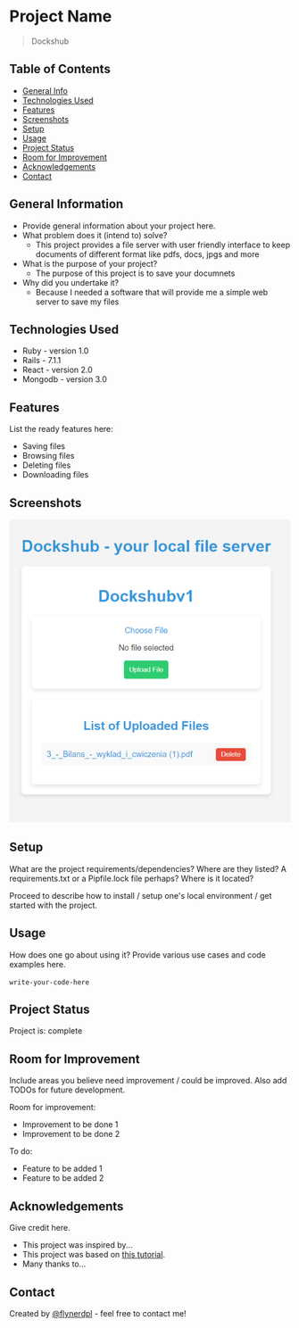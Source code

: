 # Project Name
> Dockshub

## Table of Contents
* [General Info](#general-information)
* [Technologies Used](#technologies-used)
* [Features](#features)
* [Screenshots](#screenshots)
* [Setup](#setup)
* [Usage](#usage)
* [Project Status](#project-status)
* [Room for Improvement](#room-for-improvement)
* [Acknowledgements](#acknowledgements)
* [Contact](#contact)
<!-- * [License](#license) -->


## General Information
- Provide general information about your project here.
- What problem does it (intend to) solve?
    - This project provides a file server with user friendly interface to keep documents of different format like pdfs, docs, jpgs and more
- What is the purpose of your project?
    - The purpose of this project is to save your documnets 
- Why did you undertake it?
    - Because I needed a software that will provide me a simple web server to save my files
<!-- You don't have to answer all the questions - just the ones relevant to your project. -->


## Technologies Used
- Ruby - version 1.0
- Rails - 7.1.1
- React - version 2.0
- Mongodb - version 3.0


## Features
List the ready features here:
- Saving files
- Browsing files
- Deleting files
- Downloading files


## Screenshots

![Alt text](image.png)


## Setup
What are the project requirements/dependencies? Where are they listed? A requirements.txt or a Pipfile.lock file perhaps? Where is it located?

Proceed to describe how to install / setup one's local environment / get started with the project.


## Usage
How does one go about using it?
Provide various use cases and code examples here.

`write-your-code-here`


## Project Status
Project is: complete


## Room for Improvement
Include areas you believe need improvement / could be improved. Also add TODOs for future development.

Room for improvement:
- Improvement to be done 1
- Improvement to be done 2

To do:
- Feature to be added 1
- Feature to be added 2


## Acknowledgements
Give credit here.
- This project was inspired by...
- This project was based on [this tutorial](https://www.example.com).
- Many thanks to...


## Contact
Created by [@flynerdpl](https://www.flynerd.pl/) - feel free to contact me!


<!-- Optional -->
<!-- ## License -->
<!-- This project is open source and available under the [... License](). -->

<!-- You don't have to include all sections - just the one's relevant to your project -->

